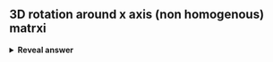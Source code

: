 ## 3D rotation around x axis (non homogenous) matrxi
<details>
<summary><b>Reveal answer</b></summary>
<img src="../../../../../media/paste-d07bee8886a13cd3a9bcaab180d901f71c753b83.jpg">
</details>
